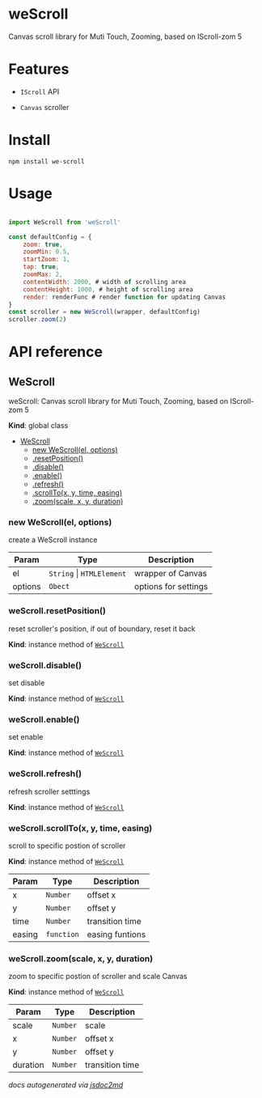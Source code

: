 # weScroll
Canvas scroll library for Muti Touch, Zooming, based on IScroll-zom 5

# Features

- `IScroll` API

- `Canvas` scroller

# Install

```shell
npm install we-scroll
```

# Usage

```javascript

import WeScroll from 'weScroll'

const defaultConfig = {
    zoom: true,
    zoomMin: 0.5,
    startZoom: 1,
    tap: true,
    zoomMax: 2,
    contentWidth: 2000, # width of scrolling area
    contentHeight: 1000, # height of scrolling area
    render: renderFunc # render function for updating Canvas
}
const scroller = new WeScroll(wrapper, defaultConfig)
scroller.zoom(2)

```
# API reference

<a name="WeScroll"></a>

## WeScroll
weScroll: Canvas scroll library for Muti Touch, Zooming, based on IScroll-zom 5

**Kind**: global class

* [WeScroll](#WeScroll)
    * [new WeScroll(el, options)](#new_WeScroll_new)
    * [.resetPosition()](#WeScroll+resetPosition)
    * [.disable()](#WeScroll+disable)
    * [.enable()](#WeScroll+enable)
    * [.refresh()](#WeScroll+refresh)
    * [.scrollTo(x, y, time, easing)](#WeScroll+scrollTo)
    * [.zoom(scale, x, y, duration)](#WeScroll+zoom)

<a name="new_WeScroll_new"></a>

### new WeScroll(el, options)
create a WeScroll instance


| Param | Type | Description |
| --- | --- | --- |
| el | <code>String</code> \| <code>HTMLElement</code> | wrapper of Canvas |
| options | <code>Obect</code> | options for settings |

<a name="WeScroll+resetPosition"></a>

### weScroll.resetPosition()
reset scroller's position, if out of boundary, reset it back

**Kind**: instance method of <code>[WeScroll](#WeScroll)</code>
<a name="WeScroll+disable"></a>

### weScroll.disable()
set disable

**Kind**: instance method of <code>[WeScroll](#WeScroll)</code>
<a name="WeScroll+enable"></a>

### weScroll.enable()
set enable

**Kind**: instance method of <code>[WeScroll](#WeScroll)</code>
<a name="WeScroll+refresh"></a>

### weScroll.refresh()
refresh scroller setttings

**Kind**: instance method of <code>[WeScroll](#WeScroll)</code>
<a name="WeScroll+scrollTo"></a>

### weScroll.scrollTo(x, y, time, easing)
scroll to specific postion of scroller

**Kind**: instance method of <code>[WeScroll](#WeScroll)</code>

| Param | Type | Description |
| --- | --- | --- |
| x | <code>Number</code> | offset x |
| y | <code>Number</code> | offset y |
| time | <code>Number</code> | transition time |
| easing | <code>function</code> | easing funtions |

<a name="WeScroll+zoom"></a>

### weScroll.zoom(scale, x, y, duration)
zoom to specific postion of scroller and scale Canvas

**Kind**: instance method of <code>[WeScroll](#WeScroll)</code>

| Param | Type | Description |
| --- | --- | --- |
| scale | <code>Number</code> | scale |
| x | <code>Number</code> | offset x |
| y | <code>Number</code> | offset y |
| duration | <code>Number</code> | transition time |


*docs autogenerated via [jsdoc2md](https://github.com/jsdoc2md/jsdoc-to-markdown)*